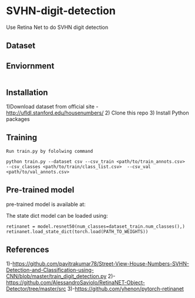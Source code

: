 # SVHN-digit-detection
Use Retina Net to do SVHN digit detection
  ## Dataset
  
  ## Enviornment
  ```
  ```
  ## Installation
   1)Download dataset from official site
    -http://ufldl.stanford.edu/housenumbers/
   2) Clone this repo
   3) Install Python packages
  ## Training
    Run train.py by fololwing command
      
    python train.py --dataset csv --csv_train <path/to/train_annots.csv>  --csv_classes <path/to/train/class_list.csv>  --csv_val <path/to/val_annots.csv>
 
    
  ## Pre-trained model  
  pre-trained model is available at:
  
  The state dict model can be loaded using:
  ```
  retinanet = model.resnet50(num_classes=dataset_train.num_classes(),)
  retinanet.load_state_dict(torch.load(PATH_TO_WEIGHTS))
  ```
  ## References
   1)-https://github.com/pavitrakumar78/Street-View-House-Numbers-SVHN-Detection-and-Classification-using-CNN/blob/master/train_digit_detection.py
   2)-https://github.com/AlessandroSaviolo/RetinaNET-Object-Detector/tree/master/src
   3)-https://github.com/yhenon/pytorch-retinanet</h3>
   
